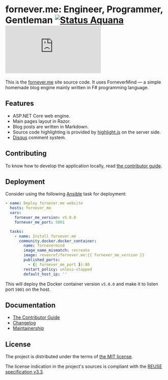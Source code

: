 <!--
SPDX-FileCopyrightText: 2024-2025 Friedrich von Never <friedrich@fornever.me>

SPDX-License-Identifier: MIT
-->

fornever.me: Engineer, Programmer, Gentleman [![Status Aquana][status-aquana]][andivionian-status-classifier] [![Docker Image][badge.docker]][docker-hub]
============================================

This is the [fornever.me][] site source code. It uses ForneverMind — a simple
homemade blog engine mainly written in F# programming language.

Features
--------

- ASP.NET Core web engine.
- Main pages layout in Razor.
- Blog posts are written in Markdown.
- Source code highlighting is provided by [highlight.js][] on the server side.
- [Disqus][disqus] comment system.

Contributing
------------

To know how to develop the application locally, read [the contributor guide][docs.contributor-guide].

Deployment
----------
Consider using the following [Ansible][ansible] task for deployment:
```yaml
- name: Deploy fornever.me website
  hosts: fornever_me
  vars:
    fornever_me_version: v5.0.0
    fornever_me_port: 5001

  tasks:
    - name: Install fornever.me
      community.docker.docker_container:
        name: fornevermind
        image_name_mismatch: recreate
        image: revenrof/fornever.me:{{ fornever_me_version }}
        published_ports:
          - {{ fornever_me_port }}:80
        restart_policy: unless-stopped
        default_host_ip: ''
```

This will deploy the Docker container version `v5.0.0` and make it to listen port `5001` on the host.

Documentation
-------------

- [The Contributor Guide][docs.contributor-guide]
- [Changelog][docs.changelog]
- [Maintainership][docs.maintainership]

License
-------
The project is distributed under the terms of [the MIT license][docs.license].

The license indication in the project's sources is compliant with the [REUSE specification v3.3][reuse.spec].

[andivionian-status-classifier]: https://github.com/ForNeVeR/andivionian-status-classifier#status-aquana-
[ansible]: https://docs.ansible.com/
[badge.docker]: https://img.shields.io/docker/v/revenrof/fornever.me?label=docker&sort=semver
[disqus]: https://disqus.com/
[docker-hub]: https://hub.docker.com/r/revenrof/fornever.me
[docs.changelog]: CHANGELOG.md
[docs.contributor-guide]: CONTRIBUTING.md
[docs.license]: LICENSE.txt
[docs.maintainership]: ./MAINTAINERSHIP.md
[fornever.me]: https://fornever.me/
[highlight.js]: https://highlightjs.org/
[reuse.spec]: https://reuse.software/spec-3.3/
[status-aquana]: https://img.shields.io/badge/status-aquana-yellowgreen.svg
